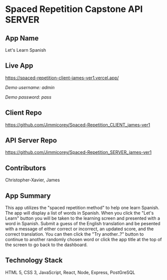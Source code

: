 # Spaced Repetition Capstone API SERVER
## App Name
Let's Learn Spanish

## Live App
https://spaced-repetition-client-james-ver1.vercel.app/

*Demo username: admin*

*Demo password: pass*

## Client Repo
https://github.com/Jimmicorey/Spaced-Repetition_CLIENT_james-ver1

## API Server Repo
https://github.com/Jimmicorey/Spaced-Repetition_SERVER_james-ver1

## Contributors
Christopher-Xavier, James

## App Summary
This app utilizes the "spaced repetition method" to help one learn Spanish. 
The app will display a list of words in Spanish. 
When you click the "Let's Learn" button you will be taken to the learning screen and presented with a word in Spanish. 
Submit a guess of the English translation and be pesented with a message of either correct or incorrect, an updated score, and the correct translation.
You can then click the "Try another..?" button to continue to another randomly chosen word or click the app title at the top of the screen to go back to the dashboard.

## Technology Stack
HTML 5, CSS 3, JavaScript, React,
Node, Express, PostGreSQL
